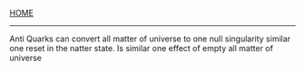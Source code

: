 [HOME](/README.md)   

-----------------------------     

Anti Quarks can convert all matter of universe to one null singularity similar one reset in the natter state.
Is similar one effect of empty all matter of universe
